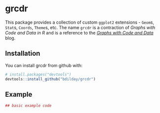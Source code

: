 
<!-- README.md is generated from README.Rmd. Please edit that file -->
grcdr
=====

This package provides a collection of custom `ggplot2` extensions - `Geom`s, `Stat`s, `Coords`, `Theme`s, etc. The name `grcdr` is a contraction of *Graphs with Code and Data in R* and is a reference to the [*Graphs with Code and Data*](http://graphswithcodeanddata.xyz/) blog.

Installation
------------

You can install grcdr from github with:

``` r
# install.packages("devtools")
devtools::install_github("bdilday/grcdr")
```

Example
-------

``` r
## basic example code
```
